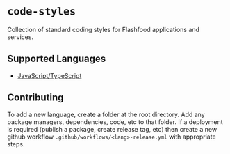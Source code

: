 # `code-styles`

Collection of standard coding styles for Flashfood applications and services.

## Supported Languages

- [JavaScript/TypeScript](./javascript)

## Contributing

To add a new language, create a folder at the root directory. Add any package managers, dependencies, code, etc to that folder.
If a deployment is required (publish a package, create release tag, etc) then create a new github workflow `.github/workflows/<lang>-release.yml` with appropriate steps.
